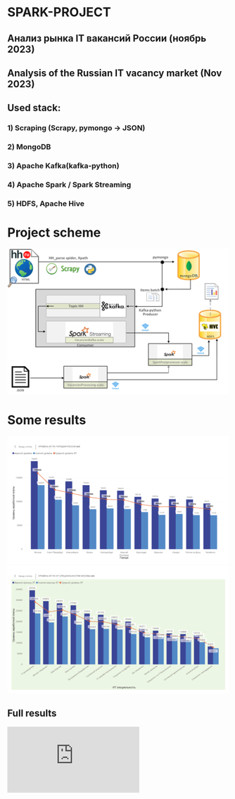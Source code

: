 # SPARK-PROJECT
## Анализ рынка **IT вакансий** России (ноябрь 2023)
## Analysis of the Russian **IT vacancy** market (Nov 2023)

## Used stack: 
### 1) Scraping (Scrapy, pymongo -> JSON)
### 2) MongoDB
### 3) Apache Kafka(kafka-python)
### 4) Apache Spark / Spark Streaming
### 5) HDFS, Apache Hive

# Project scheme
![scheme](https://github.com/ZavrazhinMA/Portfolio_DS/blob/main/SPARK_project/results/scheme.png)
# Some results
![zp_rus](https://github.com/ZavrazhinMA/Portfolio_DS/blob/main/SPARK_project/results/avg_zp_rus.png)
![zp_msk_vac](https://github.com/ZavrazhinMA/Portfolio_DS/blob/main/SPARK_project/results/avg_zp_msk_vac.png)

## Full results
![results](https://github.com/ZavrazhinMA/Portfolio_DS/blob/main/SPARK_project/results/full_results_it_2023.pdf)